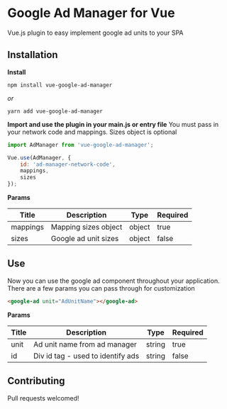 # Google Ad Manager for Vue
Vue.js plugin to easy implement google ad units to your SPA

## Installation

**Install**

```
npm install vue-google-ad-manager
```
*or*
```
yarn add vue-google-ad-manager
```

**Import and use the plugin in your main.js or entry file** 
You must pass in your network code and mappings. Sizes object is optional

```javascript
import AdManager from 'vue-google-ad-manager';

Vue.use(AdManager, {
    id: 'ad-manager-network-code',
	mappings,
	sizes
});
```

**Params**

| Title  | Description  | Type  | Required  |
| ------------ | ------------ | ------------ | ------------ |
| mappings  | Mapping sizes object  | object  | true  |
| sizes  | Google ad unit sizes  | object  | false  |


## Use
Now you can use the google ad component throughout your application. There are a few params you can pass through for customization

```html
<google-ad unit="AdUnitName"></google-ad>
```

**Params**


| Title  | Description  | Type  | Required  |
| ------------ | ------------ | ------------ | ------------ |
| unit  |  Ad unit name from ad manager  | string  | true  |
| id  | Div id tag - used to identify ads  | string  | false  |


## Contributing

Pull requests welcomed!
